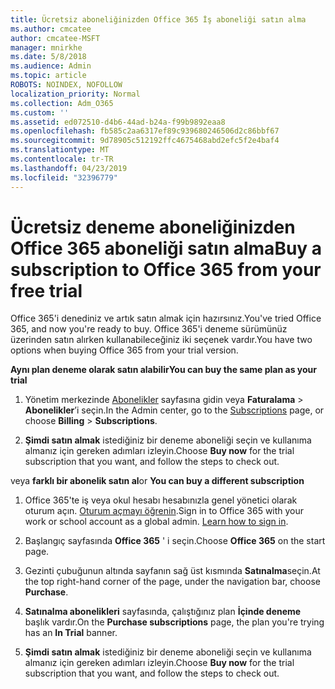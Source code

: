 ```yaml
---
title: Ücretsiz aboneliğinizden Office 365 İş aboneliği satın alma
ms.author: cmcatee
author: cmcatee-MSFT
manager: mnirkhe
ms.date: 5/8/2018
ms.audience: Admin
ms.topic: article
ROBOTS: NOINDEX, NOFOLLOW
localization_priority: Normal
ms.collection: Adm_O365
ms.custom: ''
ms.assetid: ed072510-d4b6-44ad-b24a-f99b9892eaa8
ms.openlocfilehash: fb585c2aa6317ef89c939680246506d2c86bbf67
ms.sourcegitcommit: 9d78905c512192ffc4675468abd2efc5f2e4baf4
ms.translationtype: MT
ms.contentlocale: tr-TR
ms.lasthandoff: 04/23/2019
ms.locfileid: "32396779"
---
```

# <a name="buy-a-subscription-to-office-365-from-your-free-trial"></a><span data-ttu-id="99fa6-102">Ücretsiz deneme aboneliğinizden Office 365 aboneliği satın alma</span><span class="sxs-lookup"><span data-stu-id="99fa6-102">Buy a subscription to Office 365 from your free trial</span></span>

<span data-ttu-id="99fa6-103">Office 365'i denediniz ve artık satın almak için hazırsınız.</span><span class="sxs-lookup"><span data-stu-id="99fa6-103">You've tried Office 365, and now you're ready to buy.</span></span> <span data-ttu-id="99fa6-104">Office 365'i deneme sürümünüz üzerinden satın alırken kullanabileceğiniz iki seçenek vardır.</span><span class="sxs-lookup"><span data-stu-id="99fa6-104">You have two options when buying Office 365 from your trial version.</span></span>
  
 <span data-ttu-id="99fa6-105">**Aynı plan deneme olarak satın alabilir**</span><span class="sxs-lookup"><span data-stu-id="99fa6-105">**You can buy the same plan as your trial**</span></span>
  
1. <span data-ttu-id="99fa6-106">Yönetim merkezinde [Abonelikler](https://go.microsoft.com/fwlink/p/?linkid=842054) sayfasına gidin veya **Faturalama** \> **Abonelikler**’i seçin.</span><span class="sxs-lookup"><span data-stu-id="99fa6-106">In the Admin center, go to the [Subscriptions](https://go.microsoft.com/fwlink/p/?linkid=842054) page, or choose **Billing** \> **Subscriptions**.</span></span>
    
2. <span data-ttu-id="99fa6-107">**Şimdi satın almak** istediğiniz bir deneme aboneliği seçin ve kullanıma almanız için gereken adımları izleyin.</span><span class="sxs-lookup"><span data-stu-id="99fa6-107">Choose **Buy now** for the trial subscription that you want, and follow the steps to check out.</span></span> 
    
<span data-ttu-id="99fa6-108">veya **farklı bir abonelik satın al**</span><span class="sxs-lookup"><span data-stu-id="99fa6-108">or **You can buy a different subscription**</span></span>
  
1. <span data-ttu-id="99fa6-109">Office 365'te iş veya okul hesabı hesabınızla genel yönetici olarak oturum açın. [Oturum açmayı öğrenin](https://support.office.com/article/e9eb7d51-5430-4929-91ab-6157c5a050b4).</span><span class="sxs-lookup"><span data-stu-id="99fa6-109">Sign in to Office 365 with your work or school account as a global admin. [Learn how to sign in](https://support.office.com/article/e9eb7d51-5430-4929-91ab-6157c5a050b4).</span></span>
    
2. <span data-ttu-id="99fa6-110">Başlangıç sayfasında **Office 365** ' i seçin.</span><span class="sxs-lookup"><span data-stu-id="99fa6-110">Choose **Office 365** on the start page.</span></span> 
    
3. <span data-ttu-id="99fa6-111">Gezinti çubuğunun altında sayfanın sağ üst kısmında **Satınalma**seçin.</span><span class="sxs-lookup"><span data-stu-id="99fa6-111">At the top right-hand corner of the page, under the navigation bar, choose **Purchase**.</span></span>
    
4. <span data-ttu-id="99fa6-112">**Satınalma abonelikleri** sayfasında, çalıştığınız plan **İçinde deneme** başlık vardır.</span><span class="sxs-lookup"><span data-stu-id="99fa6-112">On the **Purchase subscriptions** page, the plan you're trying has an **In Trial** banner.</span></span> 
    
5. <span data-ttu-id="99fa6-113">**Şimdi satın almak** istediğiniz bir deneme aboneliği seçin ve kullanıma almanız için gereken adımları izleyin.</span><span class="sxs-lookup"><span data-stu-id="99fa6-113">Choose **Buy now** for the trial subscription that you want, and follow the steps to check out.</span></span> 
    

